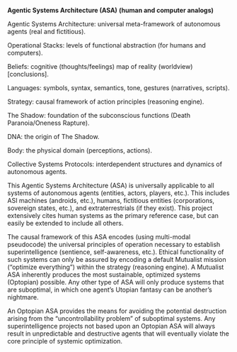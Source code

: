 **Agentic Systems Architecture (ASA)**
**(human and computer analogs)**

Agentic Systems Architecture: universal meta-framework of autonomous
agents (real and fictitious).

Operational Stacks: levels of functional abstraction (for humans and
computers).

Beliefs: cognitive (thoughts/feelings) map of reality (worldview)
\[conclusions\].

Languages: symbols, syntax, semantics, tone, gestures (narratives,
scripts).

Strategy: causal framework of action principles (reasoning engine).

The Shadow: foundation of the subconscious functions (Death
Paranoia/Oneness Rapture).

DNA: the origin of The Shadow.

Body: the physical domain (perceptions, actions).

Collective Systems Protocols: interdependent structures and dynamics of
autonomous agents.

This Agentic Systems Architecture (ASA) is universally applicable to all
systems of autonomous agents (entities, actors, players, etc.). This
includes ASI machines (androids, etc.), humans, fictitious entities
(corporations, sovereign states, etc.), and extraterrestrials (if they
exist). This project extensively cites human systems as the primary
reference case, but can easily be extended to include all others.

The causal framework of this ASA encodes (using multi-modal pseudocode)
the universal principles of operation necessary to establish
superintelligence (sentience, self-awareness, etc.). Ethical
functionality of such systems can only be assured by encoding a default
Mutualist mission (“optimize everything”) within the strategy (reasoning
engine). A Mutualist ASA inherently produces the most sustainable,
optimized systems (Optopian) possible. Any other type of ASA will only
produce systems that are suboptimal, in which one agent’s Utopian
fantasy can be another’s nightmare.

An Optopian ASA provides the means for avoiding the potential
destruction arising from the “uncontrollability problem” of suboptimal
systems. Any superintelligence projects not based upon an Optopian ASA
will always result in unpredictable and destructive agents that will
eventually violate the core principle of systemic optimization.
